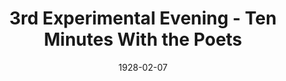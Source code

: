 ---
title: 3rd Experimental Evening - Ten Minutes With the Poets
date: 1928-02-07
closing_date:
layout: productions
featured_image:
image_caption:
image_credit:
playbill:
category:
Theatre: Theatre Jacksonville
crew:
- Performer: Paul Stuart Buchanan
external_links:
---